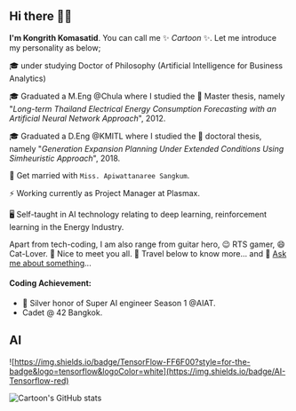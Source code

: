 ## Hi there 👋👋

**I'm Kongrith Komasatid**. You can call me ✨ _Cartoon_ ✨. Let me introduce my personality as below;

🎓 under studying Doctor of Philosophy (Artificial Intelligence for Business Analytics)

🎓 Graduated a M.Eng @Chula where I studied the 🎯 Master thesis, namely "_Long-term Thailand Electrical Energy Consumption Forecasting with an Artificial Neural Network Approach_", 2012.

🎓 Graduated a D.Eng @KMITL where I studied the 🎯 doctoral thesis, namely "_Generation Expansion Planning Under
Extended Conditions Using Simheuristic Approach_", 2018.

👯 Get married with `Miss. Apiwattanaree Sangkum`.

⚡ Working currently as Project Manager at Plasmax.

🖥️ Self-taught in AI technology relating to deep learning, reinforcement learning in the Energy Industry.

Apart from tech-coding, I am also range from guitar hero, 😉 RTS gamer, 😄 Cat-Lover. 
👋 Nice to meet you all. 🔭 Travel below to know more... and 💬 [Ask me about something](https://kongrith.github.io/)...


#### Coding Achievement:
- 🥈 Silver honor of Super AI engineer Season 1 @AIAT.
- Cadet @ 42 Bangkok.



## AI
![https://img.shields.io/badge/TensorFlow-FF6F00?style=for-the-badge&logo=tensorflow&logoColor=white](https://img.shields.io/badge/AI-Tensorflow-red)




![Cartoon's GitHub stats](https://github-readme-stats.vercel.app/api?username=kongrith)
